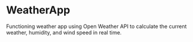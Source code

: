 # WeatherApp
Functioning weather app using Open Weather API to calculate the current weather, humidity, and wind speed in real time.
